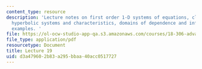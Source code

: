 ```yaml
---
content_type: resource
description: 'Lecture notes on first order 1-D systems of equations, classification,
  hyperbolic systems and characteristics, domains of dependence and influence, and
  examples. '
file: https://ol-ocw-studio-app-qa.s3.amazonaws.com/courses/18-306-advanced-partial-differential-equations-with-applications-fall-2009/d3a479602b83a295bbaa40acc0517727_MIT18_306f09_lec19.pdf
file_type: application/pdf
resourcetype: Document
title: Lecture 19
uid: d3a47960-2b83-a295-bbaa-40acc0517727
---
```

